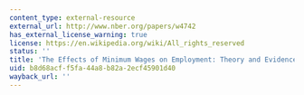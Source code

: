 ```yaml
---
content_type: external-resource
external_url: http://www.nber.org/papers/w4742
has_external_license_warning: true
license: https://en.wikipedia.org/wiki/All_rights_reserved
status: ''
title: 'The Effects of Minimum Wages on Employment: Theory and Evidence From Britain'
uid: b8d68acf-f5fa-44a8-b82a-2ecf45901d40
wayback_url: ''
---
```

